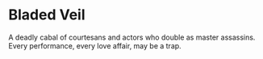 # Bladed Veil


A deadly cabal of courtesans and actors who double as master assassins. Every performance, every love affair, may be a trap.
